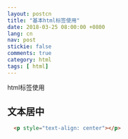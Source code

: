 ```yaml
---
layout: postcn
title: "基本html标签使用"
date: 2018-03-25 08:00:00 +0800
lang: cn
nav: post
stickie: false
comments: true
category: html
tags: [ html]
---
```

html标签使用
<!-- more -->

## 文本居中
```html
  <p style="text-align: center"></p>
```